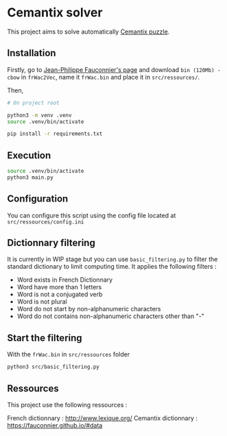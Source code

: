 # Cemantix solver

This project aims to solve automatically [Cemantix puzzle](https://cemantix.certitudes.org/).

## Installation

Firstly, go to [Jean-Philippe Fauconnier's page](https://fauconnier.github.io/#data) and download `bin (120Mb) - cbow` in `frWac2Vec`, name it `frWac.bin` and place it in `src/ressources/`.

Then,
```bash
# On project root

python3 -m venv .venv
source .venv/bin/activate

pip install -r requirements.txt
```

## Execution

```bash
source .venv/bin/activate
python3 main.py
```

## Configuration

You can configure this script using the config file located at `src/ressources/config.ini`

## Dictionnary filtering

It is currently in WIP stage but you can use `basic_filtering.py` to filter the standard dictionary to limit computing time. It applies the following filters :
- Word exists in French Dictionnary
- Word have more than 1 letters
- Word is not a conjugated verb
- Word is not plural
- Word do not start by non-alphanumeric characters
- Word do not contains non-alphanumeric characters other than "-"

## Start the filtering

With the `frWac.bin` in `src/ressources` folder

```bash
python3 src/basic_filtering.py
```

## Ressources
This project use the following ressources :

French dictionnary : http://www.lexique.org/
Cemantix dictionnary : https://fauconnier.github.io/#data
